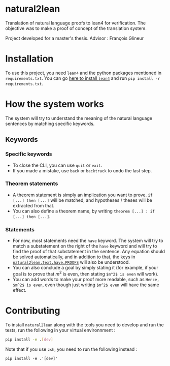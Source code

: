 # natural2lean

Translation of natural language proofs to lean4 for verification. The objective was to make a proof of concept of the translation system.

Project developed for a master's thesis.
Advisor : François Glineur

# Installation

To use this project, you need `lean4` and the python packages mentioned in `requirements.txt`. You can go [here to install `lean4`](https://leanprover.github.io/lean4/doc/setup.html) and run `pip install -r requirements.txt`.

# How the system works

The system will try to understand the meaning of the natural language sentences by matching specific keywords.

## Keywords

### Specific keywords

- To close the CLI, you can use `quit` or `exit`.
- If you made a mistake, use `back` or `backtrack` to undo the last step.

### Theorem statements

- A theorem statement is simply an implication you want to prove. `if [...] then [...]` will be matched, and hypotheses / theses will be extracted from that.
- You can also define a theorem name, by writing `theorem [...] : if [...] then [...]`.

### Statements

- For now, most statements need the `have` keyword. The system will try to match a substatement on the right of the `have` keyword and will try to find the proof of that substatement in the sentence. Any equation should be solved automatically, and in addition to that, the keys in [`natural2lean.text.have.PROOFS`](src/natural2lean/text/have.py) will also be understood.
- You can also conclude a goal by simply stating it (for example, if your goal is to prove that $m^2$ is even, then stating `$m^2$ is even` will work).
- You can add words to make your proof more readable, such as `Hence, $m^2$ is even`, even though just writing `$m^2$ even` will have the same effect.

# Contributing

To install `natural2lean` along with the tools you need to develop and run the tests, run the following in your virtual environnment :
```bash
pip install -e .[dev]
``` 
Note that if you use `zsh`, you need to run the following instead :
```
pip install -e .'[dev]'
```

